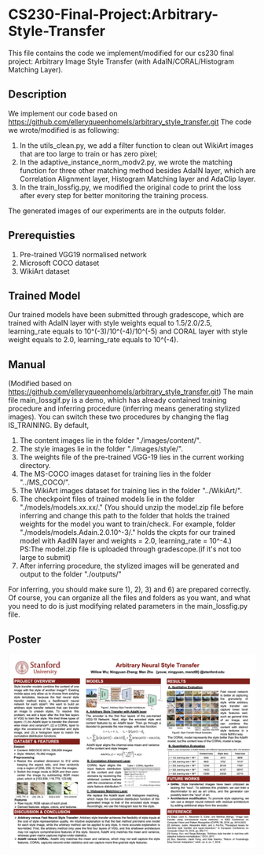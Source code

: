 # CS230-Final-Project:Arbitrary-Style-Transfer 
This file contains the code we implement/modified for our cs230 final project: Arbitrary Image Style Transfer (with AdaIN/CORAL/Histogram Matching Layer).

## Description
We implement our code based on https://github.com/elleryqueenhomels/arbitrary_style_transfer.git The code we wrote/modified is as following:
1) In the utils_clean.py, we add a filter function to clean out WikiArt images that are too large to train or has zero pixel;
2) In the adaptive_instance_norm_modv2.py, we wrote the matching function for three other matching method besides AdaIN layer, which are Correlation Alignment layer, Histogram Matching layer and AdaClip layer.
3) In the train_lossfig.py, we modified the original code to print the loss after every step for better monitoring the training process. 

The generated images of our experiments are in the outputs folder. 

## Prerequisties
1) Pre-trained VGG19 normalised network
2) Microsoft COCO dataset
3) WikiArt dataset

## Trained Model
Our trained models have been submitted through gradescope, which are trained with AdaIN layer with style weights equal to 1.5/2.0/2.5, learning_rate equals to 10^(-3)/10^(-4)/10^(-5) and CORAL layer with style weight equals to 2.0, learning_rate equals to 10^(-4).

## Manual
(Modified based on https://github.com/elleryqueenhomels/arbitrary_style_transfer.git)
The main file main_lossgif.py is a demo, which has already contained training procedure and inferring procedure (inferring means generating stylized images).
You can switch these two procedures by changing the flag IS_TRAINING.
By default,
1) The content images lie in the folder "./images/content/".
2) The style images lie in the folder "./images/style/".
3) The weights file of the pre-trained VGG-19 lies in the current working directory.
4) The MS-COCO images dataset for training lies in the folder "../MS_COCO/".
5) The WikiArt images dataset for training lies in the folder "../WikiArt/". 
6) The checkpoint files of trained models lie in the folder "./models/models.xx.xx/." (You should unzip the model.zip file before inferring and change this path to the folder that holds the trained weights for the model you want to train/check. For example, folder "./models/models.Adain.2.0.10^-3/." holds the ckpts for our trained model with AadIN layer and weights = 2.0, learning_rate = 10^-4.)
PS:The model.zip file is uploaded through gradescope.(if it's not too large to submit)
7) After inferring procedure, the stylized images will be generated and output to the folder "./outputs/"

For inferring, you should make sure 1), 2), 3) and 6) are prepared correctly.
Of course, you can organize all the files and folders as you want, and what you need to do is just modifying related parameters in the main_lossfig.py file.

## Poster
![Test Image 1](https://github.com/Sinba7/CS230-Final-Project-Arbitrary-Style-Transfer/blob/master/images/Arbitrary_Neural_Style_Transfer_Poster.png)
